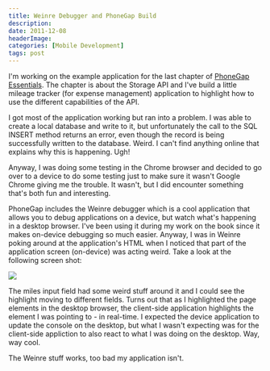 ```yaml
---
title: Weinre Debugger and PhoneGap Build
description: 
date: 2011-12-08
headerImage: 
categories: [Mobile Development]
tags: post
---
```


I'm working on the example application for the last chapter of [PhoneGap Essentials](https://www.amazon.com/gp/product/0321814290/ref=as_li_ss_tl?ie=UTF8&tag=mcnsof-20&linkCode=as2&camp=217145&creative=399373&creativeASIN=0321814290). The chapter is about the Storage API and I've build a little mileage tracker (for expense management) application to highlight how to use the different capabilities of the API.

I got most of the application working but ran into a problem. I was able to create a local database and write to it, but unfortunately the call to the SQL INSERT method returns an error, even though the record is being successfully written to the database. Weird. I can't find anything online that explains why this is happening. Ugh!

Anyway, I was doing some testing in the Chrome browser and decided to go over to a device to do some testing just to make sure it wasn't Google Chrome giving me the trouble. It wasn't, but I did encounter something that's both fun and interesting.

PhoneGap includes the Weinre debugger which is a cool application that allows you to debug applications on a device, but watch what's happening in a desktop browser. I've been using it during my work on the book since it makes on-device debugging so much easier. Anyway, I was in Weinre poking around at the application's HTML when I noticed that part of the application screen (on-device) was acting weird. Take a look at the following screen shot:

![](/images/device-2011-12-08-162826.png)

The miles input field had some weird stuff around it and I could see the highlight moving to different fields. Turns out that as I highlighted the page elements in the desktop browser, the client-side application highlights the element I was pointing to - in real-time. I expected the device application to update the console on the desktop, but what I wasn't expecting was for the client-side appliction to also react to what I was doing on the desktop. Way, way cool.

The Weinre stuff works, too bad my application isn't.